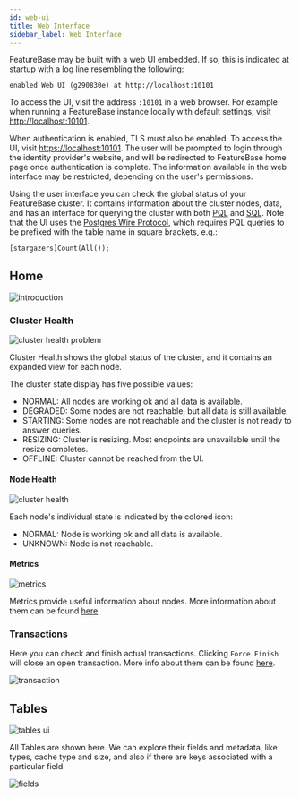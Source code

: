 ```yaml
---
id: web-ui
title: Web Interface
sidebar_label: Web Interface
---
```


FeatureBase may be built with a web UI embedded. If so, this is indicated at startup with a log line resembling the following:

`enabled Web UI (g290830e) at http://localhost:10101`

To access the UI, visit the address `:10101` in a web browser. For example when running a FeatureBase instance locally with default settings, visit [http://localhost:10101](http://localhost:10101).

When authentication is enabled, TLS must also be enabled. To access the UI, visit [https://localhost:10101](https://localhost:10101). The user will be prompted to login through the identity provider's website, and will be redirected to FeatureBase home page once authentication is complete. The information available in the web interface may be restricted, depending on the user's permissions.

Using the user interface you can check the global status of your FeatureBase cluster.
It contains information about the cluster nodes, data, and has an interface for querying the cluster with both [PQL](/reference/pql) and [SQL](/reference/sql). Note that the UI uses the [Postgres Wire Protocol](/reference/apis#postgres-wire-protocol), which requires PQL queries to be prefixed with the table name in square brackets, e.g.:

```shell
[stargazers]Count(All());
```

## Home

![introduction](/img/ui-home.png)

### Cluster Health

![cluster health problem](/img/ui-cluster-health-problem.png)

Cluster Health shows the global status of the cluster, 
and it contains an expanded view for each node.

The cluster state display has five possible values:

- <Status color="#57a852" /> NORMAL: All nodes are working ok and all data is available.
- <Status color="#ffa427" /> DEGRADED: Some nodes are not reachable, but all data is still available.
- <Status color="#cd6048" /> STARTING: Some nodes are not reachable and the cluster is not ready to answer queries.
- <Status color="#48b5cd" /> RESIZING: Cluster is resizing. Most endpoints are unavailable until the resize completes.
- <Status color="#a9a9a9" /> OFFLINE: Cluster cannot be reached from the UI.

#### Node Health

![cluster health](/img/ui-node-status.png)

Each node's individual state is indicated by the colored icon:
- <Status color="#57a852" /> NORMAL: Node is working ok and all data is available.
- <Status color="#a9a9a9" /> UNKNOWN: Node is not reachable.

#### Metrics

![metrics](/img/ui-metrics.png)

Metrics provide useful information about nodes.
More information about them can be found [here](/reference/monitoring#metrics).

### Transactions

Here you can check and finish actual transactions.
Clicking `Force Finish` will close an open transaction.
More info about them can be found [here](/reference/apis#transactions).

![transaction](/img/ui-transactions.png)

## Tables
![tables ui](/img/ui-tables.png)

All Tables are shown here.
We can explore their fields and metadata,
like types, cache type and size,
and also if there are keys associated with a particular field.

![fields](/img/ui-fields.png)
